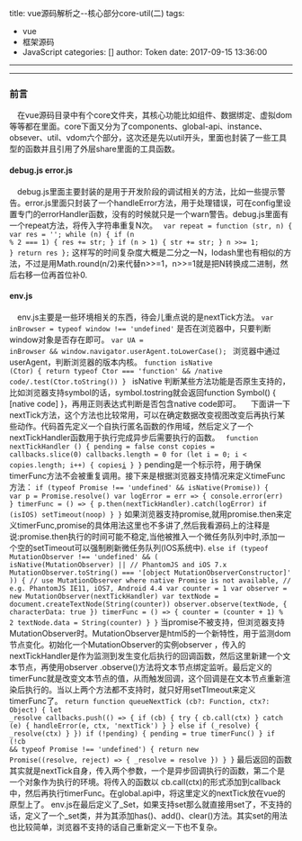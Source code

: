 title: vue源码解析之--核心部分core-util(二)
tags:
  - vue
  - 框架源码
  - JavaScript
categories: []
author: Token
date: 2017-09-15 13:36:00
---

---
### 前言
　在vue源码目录中有个core文件夹，其核心功能比如组件、数据绑定、虚拟dom等等都在里面。core下面又分为了components、global-api、instance、obsever、util、vdom六个部分，这次还是先以util开头，里面也封装了一些工具型的函数并且引用了外层share里面的工具函数。 
#### debug.js error.js
　debug.js里面主要封装的是用于开发阶段的调试相关的方法，比如一些提示警告。error.js里面只封装了一个handleError方法，用于处理错误，可在config里设置专门的errorHandler函数，没有的时候就只是一个warn警告。debug.js里面有一个repeat方法，将传入字符串重复N次。
<code>  var repeat = function (str, n) {
    var res = '';
    while (n) {
      if (n % 2 === 1) { res += str; }
      if (n > 1) { str += str; }
      n >>= 1;
    }
    return res
  };</code>
这样写的时间复杂度大概是二分之一N，lodash里也有相似的方法，不过是用Math.round(n/2)来代替n>>=1，n>>=1就是把N转换成二进制，然后右移一位再首位补0.
#### env.js
　env.js主要是一些环境相关的东西，待会儿重点说的是nextTick方法。
<code>var inBrowser = typeof window !== 'undefined'</code>
是否在浏览器中，只要判断window对象是否存在即可。
<code>var UA = inBrowser && window.navigator.userAgent.toLowerCase();
</code>
浏览器中通过userAgent，判断浏览器的版本内核。
<code>function isNative (Ctor) {
  return typeof Ctor === 'function' && /native code/.test(Ctor.toString())
}
</code>
isNative 判断某些方法功能是否原生支持的，比如浏览器支持symbol的话，symbol.tostring就会返回function Symbol() { [native code] }，再用正则表达式判断是否包含native code即可。
　下面讲一下nextTick方法，这个方法也比较常用，可以在确定数据改变视图改变后再执行某些动作。代码首先定义一个自执行匿名函数的作用域，然后定义了一个nextTickHandler函数用于执行完成异步后需要执行的函数。
<code>  function nextTickHandler () {
    pending = false
    const copies = callbacks.slice(0)
    callbacks.length = 0
    for (let i = 0; i < copies.length; i++) {
      copies[i]()
    }
  }</code>
pending是一个标示符，用于确保timerFunc方法不会被重复调用。接下来是根据浏览器支持情况来定义timeFunc方法：
<code>if (typeof Promise !== 'undefined' && isNative(Promise)) {
    var p = Promise.resolve()
    var logError = err => { console.error(err) }
    timerFunc = () => {
      p.then(nextTickHandler).catch(logError)
      if (isIOS) setTimeout(noop)
    }
  }</code>
如果浏览器支持promise,就用promise.then来定义timerFunc,promise的具体用法这里也不多讲了,然后我看源码上的注释是说:promise.then执行的时间可能不稳定,当他被推入一个微任务队列中时,添加一个空的setTimeout可以强制刷新微任务队列(IOS系统中).
<code>else if (typeof MutationObserver !== 'undefined' && (
    isNative(MutationObserver) ||
    // PhantomJS and iOS 7.x
    MutationObserver.toString() === '[object MutationObserverConstructor]'
  )) {
    // use MutationObserver where native Promise is not available,
    // e.g. PhantomJS IE11, iOS7, Android 4.4
    var counter = 1
    var observer = new MutationObserver(nextTickHandler)
    var textNode = document.createTextNode(String(counter))
    observer.observe(textNode, {
      characterData: true
    })
    timerFunc = () => {
      counter = (counter + 1) % 2
      textNode.data = String(counter)
    }
  }</code>
当promise不被支持，但浏览器支持MutationObserver时。MutationObserver是html5的一个新特性，用于监测dom节点变化。初始化一个MutationObserver的实例observer ，传入的nextTickHandler是作为监测到发生变化后执行的回调函数，然后这里新建一个文本节点，再使用observer .observe()方法将文本节点绑定监听。最后定义的timerFunc就是改变文本节点的值，从而触发回调，这个回调是在文本节点重新渲染后执行的。当以上两个方法都不支持时，就只好用setTImeout来定义timerFunc了。
<code>return function queueNextTick (cb?: Function, ctx?: Object) {
    let _resolve
    callbacks.push(() => {
      if (cb) {
        try {
          cb.call(ctx)
        } catch (e) {
          handleError(e, ctx, 'nextTick')
        }
      } else if (_resolve) {
        _resolve(ctx)
      }
    })
    if (!pending) {
      pending = true
      timerFunc()
    }
    if (!cb && typeof Promise !== 'undefined') {
      return new Promise((resolve, reject) => {
        _resolve = resolve
      })
    }
  }</code>
最后返回的函数其实就是nextTick自身，传入两个参数，一个是异步回调执行的函数，第二个是一个对象作为执行的环境。将传入的函数以 cb.call(ctx)的形式添加到callback中，然后再执行timerFunc。在global.api中，将这里定义的nextTick放在vue的原型上了。
env.js在最后定义了_Set，如果支持set那么就直接用set了，不支持的话，定义了一个_set类，并为其添加has()、add()、clear()方法。其实set的用法也比较简单，浏览器不支持的话自己重新定义一下也不复杂。
